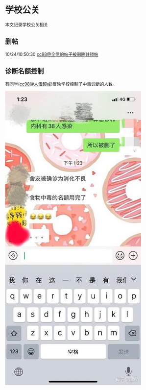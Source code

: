 # 学校公关
本文记录学校公关相关

## 删帖

10/24/10:50:30 [cc98@全信的帖子被删除并锁帖](https://www.cc98.org/topic/4878793)


## 诊断名额控制

有同学([cc98@人蛋超咸](https://www.cc98.org/topic/4878827/postid/796116814))反映学校控制了中毒诊断的人数。

![shutup1](/shutup/x1okpyvv.jpg)